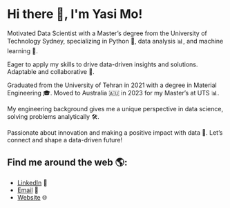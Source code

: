 # Hi there 👋, I'm Yasi Mo!

Motivated Data Scientist with a Master’s degree from the University of Technology Sydney, specializing in Python 🐍, data analysis 📊, and machine learning 🤖.

Eager to apply my skills to drive data-driven insights and solutions. Adaptable and collaborative 🤝.

Graduated from the University of Tehran in 2021 with a degree in Material Engineering 🎓. Moved to Australia 🇦🇺 in 2023 for my Master’s at UTS 📊.

My engineering background gives me a unique perspective in data science, solving problems analytically 🛠️.

Passionate about innovation and making a positive impact with data 🌟. Let’s connect and shape a data-driven future!

## Find me around the web 🌎:
- [LinkedIn](https://www.linkedin.com/in/jyasimo/) 🔗
- [Email](JYasimo@gmail.com) 📧
- [Website](https://yasi-mo.com/) 🌐

